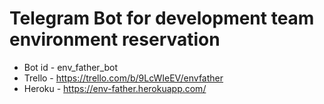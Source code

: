 # Telegram Bot for development team environment reservation
* Bot id - env_father_bot
* Trello - https://trello.com/b/9LcWIeEV/envfather
* Heroku - https://env-father.herokuapp.com/
